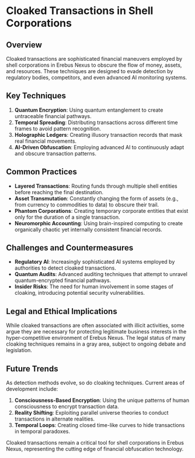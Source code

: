 # Cloaked Transactions in Shell Corporations

## Overview

Cloaked transactions are sophisticated financial maneuvers employed by shell corporations in Erebus Nexus to obscure the flow of money, assets, and resources. These techniques are designed to evade detection by regulatory bodies, competitors, and even advanced AI monitoring systems.

## Key Techniques

1. **Quantum Encryption**: Using quantum entanglement to create untraceable financial pathways.
2. **Temporal Spreading**: Distributing transactions across different time frames to avoid pattern recognition.
3. **Holographic Ledgers**: Creating illusory transaction records that mask real financial movements.
4. **AI-Driven Obfuscation**: Employing advanced AI to continuously adapt and obscure transaction patterns.

## Common Practices

- **Layered Transactions**: Routing funds through multiple shell entities before reaching the final destination.
- **Asset Transmutation**: Constantly changing the form of assets (e.g., from currency to commodities to data) to obscure their trail.
- **Phantom Corporations**: Creating temporary corporate entities that exist only for the duration of a single transaction.
- **Neuromorphic Accounting**: Using brain-inspired computing to create organically chaotic yet internally consistent financial records.

## Challenges and Countermeasures

- **Regulatory AI**: Increasingly sophisticated AI systems employed by authorities to detect cloaked transactions.
- **Quantum Audits**: Advanced auditing techniques that attempt to unravel quantum-encrypted financial pathways.
- **Insider Risks**: The need for human involvement in some stages of cloaking, introducing potential security vulnerabilities.

## Legal and Ethical Implications

While cloaked transactions are often associated with illicit activities, some argue they are necessary for protecting legitimate business interests in the hyper-competitive environment of Erebus Nexus. The legal status of many cloaking techniques remains in a gray area, subject to ongoing debate and legislation.

## Future Trends

As detection methods evolve, so do cloaking techniques. Current areas of development include:

1. **Consciousness-Based Encryption**: Using the unique patterns of human consciousness to encrypt transaction data.
2. **Reality Shifting**: Exploiting parallel universe theories to conduct transactions in alternate realities.
3. **Temporal Loops**: Creating closed time-like curves to hide transactions in temporal paradoxes.

Cloaked transactions remain a critical tool for shell corporations in Erebus Nexus, representing the cutting edge of financial obfuscation technology.